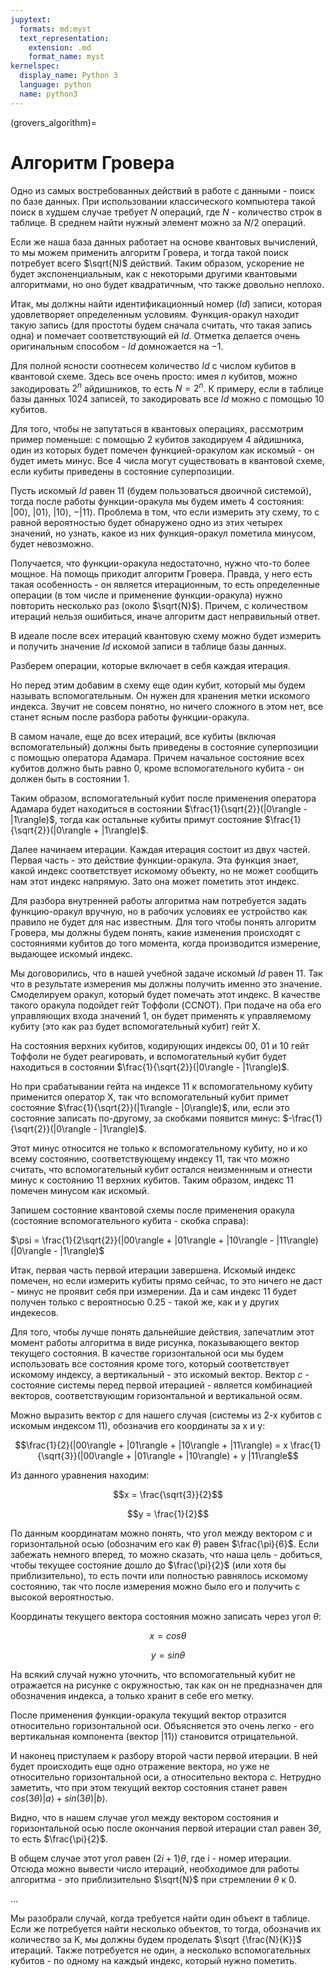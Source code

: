 ```yaml
---
jupytext:
  formats: md:myst
  text_representation:
    extension: .md
    format_name: myst
kernelspec:
  display_name: Python 3
  language: python
  name: python3
---
```


(grovers_algorithm)=

# Алгоритм Гровера

Одно из самых востребованных действий в работе с данными - поиск по базе данных. При использовании классического компьютера такой поиск в худшем случае требует $N$ операций, где $N$ - количество строк в таблице. В среднем найти нужный элемент можно за $N/2$ операций.

Если же наша база данных работает на основе квантовых вычислений, то мы можем применить алгоритм Гровера, и тогда такой поиск потребует всего $\sqrt{N)$ действий. Таким образом, ускорение не будет экспоненциальным, как с некоторыми другими квантовыми алгоритмами, но оно будет квадратичным, что также довольно неплохо.

Итак, мы должны найти идентификационный номер ($Id$) записи, которая удовлетворяет определенным условиям. Функция-оракул находит такую запись (для простоты будем сначала считать, что такая запись одна) и помечает соответствующий ей $Id$. Отметка делается очень оригинальным способом - $Id$ домножается на $-1$.

Для полной ясности соотнесем количество $Id$ с числом кубитов в квантовой схеме. Здесь все очень просто: имея $n$ кубитов, можно закодировать $2^n$ айдишников, то есть $N = 2^n$. К примеру, если в таблице базы данных 1024 записей, то закодировать все $Id$ можно с помощью 10 кубитов.

Для того, чтобы не запутаться в квантовых операциях, рассмотрим пример поменьше: с помощью 2 кубитов закодируем 4 айдишника, один из которых будет помечен функцией-оракулом как искомый - он будет иметь минус. Все 4 числа могут существовать в квантовой схеме, если кубиты приведены в состояние суперпозиции. 

Пусть искомый $Id$ равен 11 (будем пользоваться двоичной системой), тогда после работы функции-оракула мы будем иметь 4 состояния: $|00\rangle$, $|01\rangle$, $|10\rangle$, $-|11\rangle$. Проблема в том, что если измерить эту схему, то с равной вероятностью будет обнаружено одно из этих четырех значений, но узнать, какое из них функция-оракул пометила минусом, будет невозможно.

Получается, что функции-оракула недостаточно, нужно что-то более мощное. На помощь приходит алгоритм Гровера. Правда, у него есть такая особенность - он является итерационным, то есть определенные операции (в том числе и применение функции-оракула) нужно повторить несколько раз (около $\sqrt{N}$). Причем, с количеством итераций нельзя ошибиться, иначе алгоритм даст неправильный ответ.

В идеале после всех итераций квантовую схему можно будет измерить и получить значение $Id$ искомой записи в таблице базы данных.

Разберем операции, которые включает в себя каждая итерация.

Но перед этим добавим в схему еще один кубит, который мы будем называть вспомогательным. Он нужен для хранения метки искомого индекса. Звучит не совсем понятно, но ничего сложного в этом нет, все станет ясным после разбора работы функции-оракула.

В самом начале, еще до всех итераций, все кубиты (включая вспомогательный) должны быть приведены в состояние суперпозиции с помощью оператора Адамара. Причем начальное состояние всех кубитов должно быть равно 0, кроме вспомогательного кубита - он должен быть в состоянии 1.

Таким образом, вспомогательный кубит после применения оператора Адамара будет находиться в состоянии $\frac{1}{\sqrt{2}}(|0\rangle - |1\rangle)$, тогда как остальные кубиты примут состояние $\frac{1}{\sqrt{2}}(|0\rangle + |1\rangle)$.

Далее начинаем итерации. Каждая итерация состоит из двух частей. Первая часть - это действие функции-оракула. Эта функция знает, какой индекс соответствует искомому объекту, но не может сообщить нам этот индекс напрямую. Зато она может пометить этот индекс.

Для разбора внутренней работы алгоритма нам потребуется задать функцию-оракул вручную, но в рабочих условиях ее устройство как правило не будет для нас известным. Для того чтобы понять алгоритм Гровера, мы должны будем понять, какие изменения происходят с состояниями кубитов до того момента, когда производится измерение, выдающее искомый индекс.

Мы договорились, что в нашей учебной задаче искомый $Id$ равен $11$. Так что в результате измерения мы должны получить именно это значение. Смоделируем оракул, который будет помечать этот индекс. В качестве такого оракула подойдет гейт Тоффоли (CCNOT). При подаче на оба его управляющих входа значений 1, он будет применять к управляемому кубиту (это как раз будет вспомогательный кубит) гейт X.

На состояния верхних кубитов, кодирующих индексы $00$, $01$ и $10$ гейт Тоффоли не будет реагировать, и вспомогательный кубит будет находиться в состоянии $\frac{1}{\sqrt{2}}(|0\rangle - |1\rangle)$.

Но при срабатывании гейта на индексе $11$ к вспомогательному кубиту применится оператор X, так что вспомогательный кубит примет состояние $\frac{1}{\sqrt{2}}(|1\rangle - |0\rangle)$, или, если это состояние записать по-другому, за скобками появится минус: $-\frac{1}{\sqrt{2}}(|0\rangle - |1\rangle)$.

Этот минус относится не только к вспомогательному кубиту, но и ко всему состоянию, соответствующему индексу $11$, так что можно считать, что вспомогательный кубит остался неизменнным и отнести минус к состоянию 11 верхних кубитов. Таким образом, индекс 11 помечен минусом как искомый.

Запишем состояние квантовой схемы после применения оракула (состояние вспомогательного кубита - скобка справа):

$\psi = \frac{1}{2\sqrt{2}}(|00\rangle + |01\rangle + |10\rangle - |11\rangle)(|0\rangle - |1\rangle)$

Итак, первая часть первой итерации завершена. Искомый индекс помечен, но если измерить кубиты прямо сейчас, то это ничего не даст - минус не проявит себя при измерении. Да и сам индекс 11 будет получен только с вероятносью 0.25 - такой же, как и у других индекесов.

Для того, чтобы лучше понять дальнейшие действия, запечатлим этот момент работы алгоритма в виде рисунка, показывающего вектор текущего состояния. В качестве горизонтальной оси мы будем использовать все состояния кроме того, который соответствует искомому индексу, а вертикальный - это искомый вектор. Вектор $c$ - состояние системы перед первой итерацией - является комбинацией векторов, соответствующим горизонтальной и вертикальной осям.

Можно выразить вектор $c$ для нашего случая (системы из 2-х кубитов с искомым индексом 11), обозначив его координаты за x и y:

$$\frac{1}{2}(|00\rangle + |01\rangle + |10\rangle + |11\rangle) = x \frac{1}{\sqrt{3}}(|00\rangle + |01\rangle + |10\rangle) + y |11\rangle$$

Из данного уравнения находим:

$$x = \frac{\sqrt{3}}{2}$$

$$y = \frac{1}{2}$$

По данным координатам можно понять, что угол между вектором $с$ и горизонтальной осью (обозначим его как $\theta$) равен $\frac{\pi}{6}$. Если забежать немного вперед, то можно сказать, что наша цель - добиться, чтобы текущее состояние дошло до $\frac{\pi}{2}$ (или хотя бы приблизительно), то есть почти или полностью равнялось искомому состоянию, так что после измерения можно было его и получить с высокой вероятностью.

Координаты текущего вектора состояния можно записать через угол $\theta$:

$$x = cos \theta$$

$$y = sin \theta$$

На всякий случай нужно уточнить, что вспомогательный кубит не отражается на рисунке с окружностью, так как он не предназначен для обозначения индекса, а только хранит в себе его метку.

После применения функции-оракула текущий вектор отразится относительно горизонтальной оси. Объясняется это очень легко - его вертикальная компонента (вектор $|11\rangle$) становится отрицательной.

И наконец приступаем к разбору второй части первой итерации. В ней будет происходить еще одно отражение вектора, но уже не относительно горизонтальной оси, а относительно вектора $c$. Нетрудно заметить, что при этом текущий вектор состояния станет равен $cos(3 \theta)|a\rangle + sin(3 \theta)|b\rangle$.

Видно, что в нашем случае угол между вектором состояния и горизонтальной осью после окончания первой итерации стал равен $3 \theta$, то есть $\frac{\pi}{2}$.

В общем случае этот угол равен $(2i + 1) \theta$, где i - номер итерации. Отсюда можно вывести число итераций, необходимое для работы алгоритма - это приблизительно $\sqrt{N}$ при стремлении $\theta$ к $0$.

...

Мы разобрали случай, когда требуется найти один объект в таблице. Если же потребуется найти несколько объектов, то тогда, обозначив их количество за K, мы должны будем проделать $\sqrt {\frac{N}{K}}$ итераций. Также потребуется не один, а несколько вспомогательных кубитов - по одному на каждый индекс, который нужно пометить.
